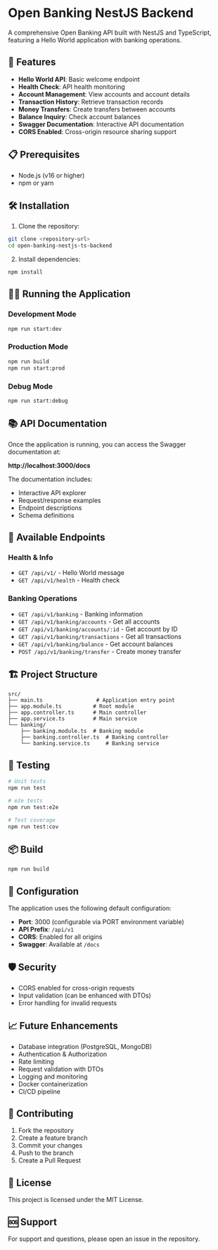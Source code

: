 # Open Banking NestJS Backend

A comprehensive Open Banking API built with NestJS and TypeScript, featuring a Hello World application with banking operations.

## 🚀 Features

- **Hello World API**: Basic welcome endpoint
- **Health Check**: API health monitoring
- **Account Management**: View accounts and account details
- **Transaction History**: Retrieve transaction records
- **Money Transfers**: Create transfers between accounts
- **Balance Inquiry**: Check account balances
- **Swagger Documentation**: Interactive API documentation
- **CORS Enabled**: Cross-origin resource sharing support

## 📋 Prerequisites

- Node.js (v16 or higher)
- npm or yarn

## 🛠️ Installation

1. Clone the repository:
```bash
git clone <repository-url>
cd open-banking-nestjs-ts-backend
```

2. Install dependencies:
```bash
npm install
```

## 🏃‍♂️ Running the Application

### Development Mode
```bash
npm run start:dev
```

### Production Mode
```bash
npm run build
npm run start:prod
```

### Debug Mode
```bash
npm run start:debug
```

## 📚 API Documentation

Once the application is running, you can access the Swagger documentation at:

**http://localhost:3000/docs**

The documentation includes:
- Interactive API explorer
- Request/response examples
- Endpoint descriptions
- Schema definitions

## 🔗 Available Endpoints

### Health & Info
- `GET /api/v1/` - Hello World message
- `GET /api/v1/health` - Health check

### Banking Operations
- `GET /api/v1/banking` - Banking information
- `GET /api/v1/banking/accounts` - Get all accounts
- `GET /api/v1/banking/accounts/:id` - Get account by ID
- `GET /api/v1/banking/transactions` - Get all transactions
- `GET /api/v1/banking/balance` - Get account balances
- `POST /api/v1/banking/transfer` - Create money transfer

## 🏗️ Project Structure

```
src/
├── main.ts                 # Application entry point
├── app.module.ts          # Root module
├── app.controller.ts      # Main controller
├── app.service.ts         # Main service
└── banking/
    ├── banking.module.ts  # Banking module
    ├── banking.controller.ts  # Banking controller
    └── banking.service.ts     # Banking service
```

## 🧪 Testing

```bash
# Unit tests
npm run test

# e2e tests
npm run test:e2e

# Test coverage
npm run test:cov
```

## 📦 Build

```bash
npm run build
```

## 🔧 Configuration

The application uses the following default configuration:
- **Port**: 3000 (configurable via PORT environment variable)
- **API Prefix**: `/api/v1`
- **CORS**: Enabled for all origins
- **Swagger**: Available at `/docs`

## 🛡️ Security

- CORS enabled for cross-origin requests
- Input validation (can be enhanced with DTOs)
- Error handling for invalid requests

## 📈 Future Enhancements

- Database integration (PostgreSQL, MongoDB)
- Authentication & Authorization
- Rate limiting
- Request validation with DTOs
- Logging and monitoring
- Docker containerization
- CI/CD pipeline

## 🤝 Contributing

1. Fork the repository
2. Create a feature branch
3. Commit your changes
4. Push to the branch
5. Create a Pull Request

## 📄 License

This project is licensed under the MIT License.

## 🆘 Support

For support and questions, please open an issue in the repository. 
